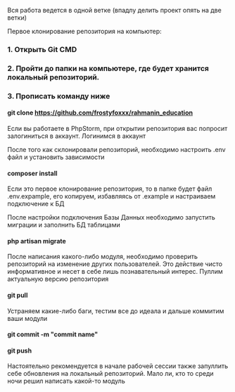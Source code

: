 Вся работа ведется в одной ветке (впадлу делить проект опять на две ветки)

Первое клонирование репозитория на компьютер:
### 1. Открыть Git CMD
### 2. Пройти до папки на компьютере, где будет хранится локальный репозиторий.
### 3. Прописать команду ниже
#### git clone https://github.com/frostyfoxxx/rahmanin_education

Если вы работаете в PhpStorm, при открытии репозитория вас попросит залогиниться в аккаунт.
Логинимся в аккаунт

После того как склонировали репозиторий, необходимо настроить .env файл и установить зависимости
#### composer install
Если это первое клонирование репозитория, то в папке будет файл .env.expample, его копируем, избавляясь от .example и настраиваем подключение к БД

После настройки подключения Базы Данных необходимо запустить миграции и заполнить БД таблицами
#### php artisan migrate

После написания какого-либо модуля, необходимо проверить репозиторий на изменение других пользователей. Это действие чисто информативное и несет в себе лишь познавательный интерес. Пуллим актуальную версию репозитория
#### git pull
Устраняем какие-либо баги, тестим все до идеала и дальше коммитим ваши модули
#### git commit -m "commit name"
#### git push

Настоятельно рекомендуется в начале рабочей сессии также запуллить себе обновления на локальный репозиторий. Мало ли, кто то среди ночи решил написать какой-то модуль
